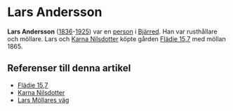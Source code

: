 # Lars Andersson

**Lars Andersson** ([1836](1836)-[1925](1925)) var en [person](person) i [Bjärred](bjärred). Han var rusthållare och möllare. Lars och [Karna Nilsdotter](karna%20nilsdotter) köpte gården [Flädie 15,7](flädie%2015,7) med möllan 1865.

## Referenser till denna artikel

* [Flädie 15,7](flädie%2015,7)
* [Karna Nilsdotter](karna%20nilsdotter)
* [Lars Möllares väg](lars%20möllares%20väg)
